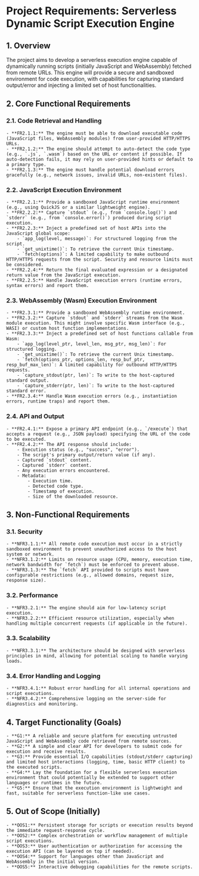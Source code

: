 # Project Requirements: Serverless Dynamic Script Execution Engine

## 1. Overview

The project aims to develop a serverless execution engine capable of dynamically running scripts (initially JavaScript and WebAssembly) fetched from remote URLs. This engine will provide a secure and sandboxed environment for code execution, with capabilities for capturing standard output/error and injecting a limited set of host functionalities.

## 2. Core Functional Requirements

### 2.1. Code Retrieval and Handling

    - **FR2.1.1:** The engine must be able to download executable code (JavaScript files, WebAssembly modules) from user-provided HTTP/HTTPS URLs.
    - **FR2.1.2:** The engine should attempt to auto-detect the code type (e.g., `.js`, `.wasm`) based on the URL or content if possible. If auto-detection fails, it may rely on user-provided hints or default to a primary type.
    - **FR2.1.3:** The engine must handle potential download errors gracefully (e.g., network issues, invalid URLs, non-existent files).

### 2.2. JavaScript Execution Environment

    - **FR2.2.1:** Provide a sandboxed JavaScript runtime environment (e.g., using QuickJS or a similar lightweight engine).
    - **FR2.2.2:** Capture `stdout` (e.g., from `console.log()`) and `stderr` (e.g., from `console.error()`) produced during script execution.
    - **FR2.2.3:** Inject a predefined set of host APIs into the JavaScript global scope:
        - `app_log(level, message)`: For structured logging from the script.
        - `get_unixtime()`: To retrieve the current Unix timestamp.
        - `fetch(options)`: A limited capability to make outbound HTTP/HTTPS requests from the script. Security and resource limits must be considered.
    - **FR2.2.4:** Return the final evaluated expression or a designated return value from the JavaScript execution.
    - **FR2.2.5:** Handle JavaScript execution errors (runtime errors, syntax errors) and report them.

### 2.3. WebAssembly (Wasm) Execution Environment

    - **FR2.3.1:** Provide a sandboxed WebAssembly runtime environment.
    - **FR2.3.2:** Capture `stdout` and `stderr` streams from the Wasm module execution. This might involve specific Wasm interface (e.g., WASI) or custom host function implementations.
    - **FR2.3.3:** Inject a predefined set of host functions callable from Wasm:
        - `app_log(level_ptr, level_len, msg_ptr, msg_len)`: For structured logging.
        - `get_unixtime()`: To retrieve the current Unix timestamp.
        - `fetch(options_ptr, options_len, resp_buf_ptr, resp_buf_max_len)`: A limited capability for outbound HTTP/HTTPS requests.
        - `capture_stdout(ptr, len)`: To write to the host-captured standard output.
        - `capture_stderr(ptr, len)`: To write to the host-captured standard error.
    - **FR2.3.4:** Handle Wasm execution errors (e.g., instantiation errors, runtime traps) and report them.

### 2.4. API and Output

    - **FR2.4.1:** Expose a primary API endpoint (e.g., `/execute`) that accepts a request (e.g., JSON payload) specifying the URL of the code to be executed.
    - **FR2.4.2:** The API response should include:
        - Execution status (e.g., "success", "error").
        - The script's primary output/return value (if any).
        - Captured `stdout` content.
        - Captured `stderr` content.
        - Any execution errors encountered.
        - Metadata:
            - Execution time.
            - Detected code type.
            - Timestamp of execution.
            - Size of the downloaded resource.

## 3. Non-Functional Requirements

### 3.1. Security

    - **NFR3.1.1:** All remote code execution must occur in a strictly sandboxed environment to prevent unauthorized access to the host system or network.
    - **NFR3.1.2:** Limits on resource usage (CPU, memory, execution time, network bandwidth for `fetch`) must be enforced to prevent abuse.
    - **NFR3.1.3:** The `fetch` API provided to scripts must have configurable restrictions (e.g., allowed domains, request size, response size).

### 3.2. Performance

    - **NFR3.2.1:** The engine should aim for low-latency script execution.
    - **NFR3.2.2:** Efficient resource utilization, especially when handling multiple concurrent requests (if applicable in the future).

### 3.3. Scalability

    - **NFR3.3.1:** The architecture should be designed with serverless principles in mind, allowing for potential scaling to handle varying loads.

### 3.4. Error Handling and Logging

    - **NFR3.4.1:** Robust error handling for all internal operations and script executions.
    - **NFR3.4.2:** Comprehensive logging on the server-side for diagnostics and monitoring.

## 4. Target Functionality (Goals)

    - **G1:** A reliable and secure platform for executing untrusted JavaScript and WebAssembly code retrieved from remote sources.
    - **G2:** A simple and clear API for developers to submit code for execution and receive results.
    - **G3:** Provide essential I/O capabilities (stdout/stderr capturing) and limited host interactions (logging, time, basic HTTP client) to the executed scripts.
    - **G4:** Lay the foundation for a flexible serverless execution environment that could potentially be extended to support other languages or runtimes in the future.
    - **G5:** Ensure that the execution environment is lightweight and fast, suitable for serverless function-like use cases.

## 5. Out of Scope (Initially)

    - **OOS1:** Persistent storage for scripts or execution results beyond the immediate request-response cycle.
    - **OOS2:** Complex orchestration or workflow management of multiple script executions.
    - **OOS3:** User authentication or authorization for accessing the execution API (can be layered on top if needed).
    - **OOS4:** Support for languages other than JavaScript and WebAssembly in the initial version.
    - **OOS5:** Interactive debugging capabilities for the remote scripts.
